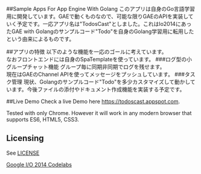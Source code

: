 ##Sample Apps For App Engine With Golang
このアプリは自身のGo言語学習用に開発しています。GAEで動くものなので、可能な限りGAEのAPIを実装していく予定です。一応アプリ名は"TodosCast"としました。これはIo2014にあったGAE with Golangのサンプルコード"Todo"を自身のGolang学習用に転用したという由来によるものです。

##アプリの特徴
以下のような機能を一応のゴールに考えています。  
なおフロントエンドには自身のSpaTemplateを使っています。
###ログ型の小グループチャット機能
グループ毎に同期非同期でログを残せます。  
現在はGAEのChannel APIを使ってメッセージをプッシュしています。
###タスク管理
現状、Golangのサンプルコード"Todo"を多少カスタマイズして動かしています。今後ファイルの添付やドキュメント作成機能を実装する予定です。

##Live Demo
Check a live Demo here <https://todoscast.appspot.com>.    

Tested with only Chrome. However it will work in any modern browser that supports ES6, HTML5, CSS3. 

## Licensing
See [LICENSE](LICENSE)  

[Google I/O 2014 Codelabs](https://io2014codelabs.appspot.com/)
